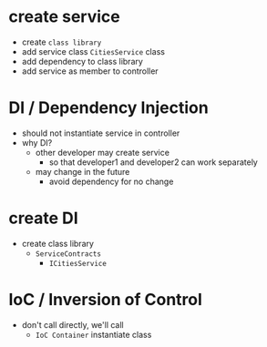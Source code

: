 # create service
- create `class library`
- add service class
  `CitiesService` class
- add dependency to class library
- add service as member to controller

# DI / Dependency Injection
- should not instantiate service in controller
- why DI?
  - other developer may create service
    - so that developer1 and developer2 can work separately
  - may change in the future
    - avoid dependency for no change

# create DI
- create class library
  - `ServiceContracts`
    - `ICitiesService`

# IoC / Inversion of Control
- don't call directly, we'll call
  - `IoC Container` instantiate class
